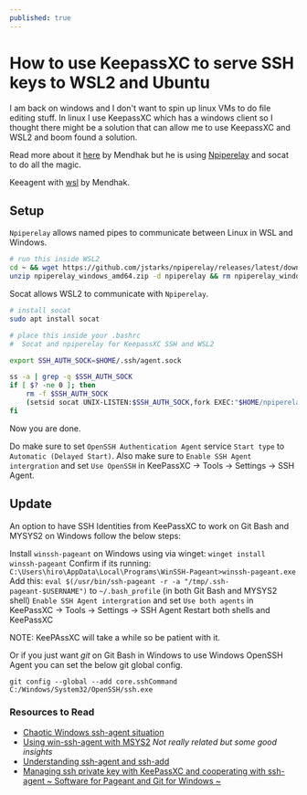 ```yaml
---
published: true
---
```


# How to use KeepassXC to serve SSH keys to WSL2 and Ubuntu

I am back on windows and I don't want to spin up linux VMs to do file editing stuff. In linux I use KeepassXC which has a windows client so I thought there
might be a solution that can allow me to use KeepassXC and WSL2 and boom found a solution.

Read more about it [here](https://code.mendhak.com/wsl2-keepassxc-ssh/) by Mendhak but he is using [Npiperelay](https://github.com/jstarks/npiperelay) and socat to do all the magic.

Keeagent with [wsl](https://code.mendhak.com/keeagent-with-wsl/) by Mendhak.

## Setup

`Npiperelay` allows named pipes to communicate between Linux in WSL and Windows.

```sh
# run this inside WSL2
cd ~ && wget https://github.com/jstarks/npiperelay/releases/latest/download/npiperelay_windows_amd64.zip
unzip npiperelay_windows_amd64.zip -d npiperelay && rm npiperelay_windows_amd64.zip
```

Socat allows WSL2 to communicate with `Npiperelay`.

```sh
# install socat
sudo apt install socat
```

```sh
# place this inside your .bashrc
#  Socat and npiperelay for KeepassXC SSH and WSL2

export SSH_AUTH_SOCK=$HOME/.ssh/agent.sock

ss -a | grep -q $SSH_AUTH_SOCK
if [ $? -ne 0 ]; then
    rm -f $SSH_AUTH_SOCK
    (setsid socat UNIX-LISTEN:$SSH_AUTH_SOCK,fork EXEC:"$HOME/npiperelay/npiperelay.exe -ei -s //./pipe/openssh-ssh-agent",nofork &) >/dev/null 2>&1
fi
```

Now you are done.

Do make sure to set `OpenSSH Authentication Agent` service `Start type` to `Automatic (Delayed Start)`.
Also make sure to `Enable SSH Agent intergration` and set `Use OpenSSH` in KeePassXC -> Tools -> Settings -> SSH Agent.

## Update

An option to have SSH Identities from KeePassXC to work on Git Bash and  MYSYS2 on Windows follow the below steps:

Install `winssh-pageant` on Windows using via winget: `winget install winssh-pageant`
Confirm if its running: `C:\Users\hiro\AppData\Local\Programs\WinSSH-Pageant>winssh-pageant.exe`
Add this: `eval $(/usr/bin/ssh-pageant -r -a "/tmp/.ssh-pageant-$USERNAME")` to `~/.bash_profile` (in both Git Bash and MYSYS2 shell)
`Enable SSH Agent intergration` and set `Use both agents` in KeePassXC -> Tools -> Settings -> SSH Agent
Restart both shells and KeePassXC

NOTE: KeePAssXC will take a while so be patient with it.

Or if you just want *git* on Git Bash in Windows to use Windows OpenSSH Agent you can set the below git global config.

`git config --global --add core.sshCommand C:/Windows/System32/OpenSSH/ssh.exe`

### Resources to Read

- [Chaotic Windows ssh-agent situation](https://qiita.com/slotport/items/e1d5a5dbd3aa7c6a2a24)
- [Using win-ssh-agent with MSYS2](https://misohena.jp/blog/2022-11-06-use-win-ssh-agent-with-msys2.html) *Not really related but some good insights*
- [Understanding ssh-agent and ssh-add](http://blog.joncairns.com/2013/12/understanding-ssh-agent-and-ssh-add/)
- [Managing ssh private key with KeePassXC and cooperating with ssh-agent ~ Software for Pageant and Git for Windows ~](https://hiro20180901.com/2023/02/13/keepassxc-ssh-agent-pageant-software-and-git-for-windows/)
